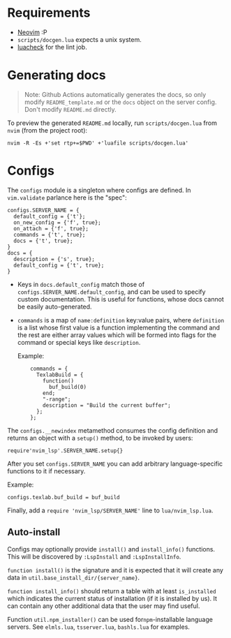 # Requirements

- [Neovim](https://neovim.io/) :P
- `scripts/docgen.lua` expects a unix system.
- [luacheck](https://github.com/mpeterv/luacheck#installation) for the lint job.

# Generating docs

> Note: Github Actions automatically generates the docs, so only modify
> `README_template.md` or the `docs` object on the server config.
> Don't modify `README.md` directly.

To preview the generated `README.md` locally, run `scripts/docgen.lua` from
`nvim` (from the project root):

    nvim -R -Es +'set rtp+=$PWD' +'luafile scripts/docgen.lua'

# Configs

The `configs` module is a singleton where configs are defined. In `vim.validate`
parlance here is the "spec":

    configs.SERVER_NAME = {
      default_config = {'t'};
      on_new_config = {'f', true};
      on_attach = {'f', true};
      commands = {'t', true};
      docs = {'t', true};
    }
    docs = {
      description = {'s', true};
      default_config = {'t', true};
    }

- Keys in `docs.default_config` match those of
  `configs.SERVER_NAME.default_config`, and can be used to specify custom
  documentation. This is useful for functions, whose docs cannot be easily
  auto-generated.
- `commands` is a map of `name:definition` key:value pairs, where `definition`
  is a list whose first value is a function implementing the command and the
  rest are either array values which will be formed into flags for the command
  or special keys like `description`.

  Example:
  ```
      commands = {
        TexlabBuild = {
          function()
            buf_build(0)
          end;
          "-range";
          description = "Build the current buffer";
        };
      };
  ```

The `configs.__newindex` metamethod consumes the config definition and returns
an object with a `setup()` method, to be invoked by users:

    require'nvim_lsp'.SERVER_NAME.setup{}

After you set `configs.SERVER_NAME` you can add arbitrary language-specific
functions to it if necessary.

Example:

    configs.texlab.buf_build = buf_build

Finally, add a `require 'nvim_lsp/SERVER_NAME'` line to `lua/nvim_lsp.lua`.

## Auto-install

Configs may optionally provide `install()` and `install_info()` functions. This
will be discovered by `:LspInstall` and `:LspInstallInfo`.

`function install()` is the signature and it is expected that it will create
any data in `util.base_install_dir/{server_name}`.

`function install_info()` should return a table with at least `is_installed`
which indicates the current status of installation (if it is installed by us).
It can contain any other additional data that the user may find useful.

Function `util.npm_installer()` can be used for`npm`-installable language
servers. See `elmls.lua`, `tsserver.lua`, `bashls.lua` for examples.
